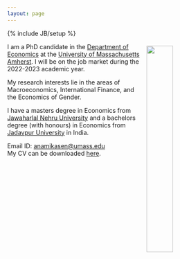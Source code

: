 ```yaml
---
layout: page
---
```

{% include JB/setup %}

<img style="float: right; width: 35%; padding: 6px;" src=" {{ site.url }}/assets/Photo%20(edited).JPG">

I am a PhD candidate in the [Department of Economics](https://www.umass.edu/economics/) at the [University of Massachusetts Amherst](https://www.umass.edu/). I will be on the job market during the 2022-2023 academic year.

My research interests lie in the areas of Macroeconomics, International Finance, and the Economics of Gender.

I have a masters degree in Economics from [Jawaharlal Nehru University](https://www.jnu.ac.in/) and a bachelors degree (with honours) in Economics
from [Jadavpur University](http://www.jaduniv.edu.in/view_department.php?deptid=66) in India.

Email ID: [anamikasen@umass.edu](mailto:anamikasen@umass.edu) <br>
My CV can be downloaded [here](https://www.peri.umass.edu/images/CV_Anamika_Sen.pdf).
 

